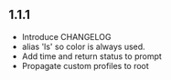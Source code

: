 ## 1.1.1

* Introduce CHANGELOG
* alias 'ls' so color is always used.
* Add time and return status to prompt
* Propagate custom profiles to root
